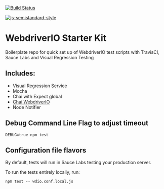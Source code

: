 [![Build Status](https://travis-ci.org/klamping/wdio-starter-kit.svg?branch=master)](https://travis-ci.org/klamping/wdio-starter-kit)

[![js-semistandard-style](https://img.shields.io/badge/code%20style-semistandard-brightgreen.svg?style=flat-square)](https://github.com/Flet/semistandard)

# WebdriverIO Starter Kit

Boilerplate repo for quick set up of WebdriverIO test scripts with TravisCI, Sauce Labs and Visual Regression Testing


## Includes:

- Visual Regression Service
- Mocha
- Chai with Expect global
- [Chai WebdriverIO](https://github.com/marcodejongh/chai-webdriverio)
- Node Notifier

## Debug Command Line Flag to adjust timeout

`DEBUG=true npm test`

## Configuration file flavors

By default, tests will run in Sauce Labs testing your production server.

To run the tests entirely locally, run:

`npm test -- wdio.conf.local.js`
